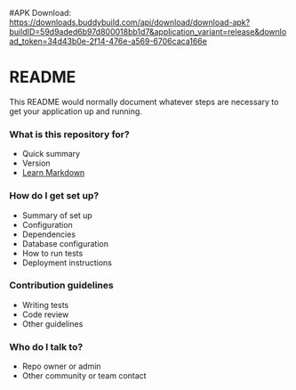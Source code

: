 #APK Download:
https://downloads.buddybuild.com/api/download/download-apk?buildID=59d9aded6b97d800018bb1d7&application_variant=release&download_token=34d43b0e-2f14-476e-a569-6706caca166e

# README #

This README would normally document whatever steps are necessary to get your application up and running.

### What is this repository for? ###

* Quick summary
* Version
* [Learn Markdown](https://bitbucket.org/tutorials/markdowndemo)

### How do I get set up? ###

* Summary of set up
* Configuration
* Dependencies
* Database configuration
* How to run tests
* Deployment instructions

### Contribution guidelines ###

* Writing tests
* Code review
* Other guidelines

### Who do I talk to? ###

* Repo owner or admin
* Other community or team contact
